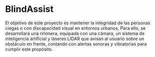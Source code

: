 # BlindAssist

El objetivo de este proyecto es mantener la integridad de las personas ciegas o con discapacidad visual en entornos urbanos. Para ello, se desarrollará una riñonera, equipada con una cámara, un sistema de inteligencia artificial y láseres LIDAR que avisan al usuario sobre un obstáculo en frente, contando con alertas sonoras y vibratorias para cumplir este propósito.

